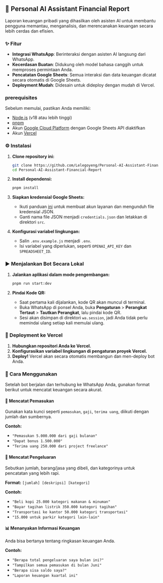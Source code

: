 ## 🚀 Personal AI Assistant Financial Report

Laporan keuangan pribadi yang dihasilkan oleh asisten AI untuk membantu pengguna memantau, menganalisis, dan merencanakan keuangan secara lebih cerdas dan efisien.

### ✨ Fitur

- **Integrasi WhatsApp**: Berinteraksi dengan asisten AI langsung dari WhatsApp.
- **Kecerdasan Buatan**: Didukung oleh model bahasa canggih untuk memproses permintaan Anda.
- **Pencatatan Google Sheets**: Semua interaksi dan data keuangan dicatat secara otomatis di Google Sheets.
- **Deployment Mudah**: Didesain untuk dideploy dengan mudah di Vercel.

###  prerequisites

Sebelum memulai, pastikan Anda memiliki:

- [Node.js](https://nodejs.org/en/) (v18 atau lebih tinggi)
- [pnpm](https://pnpm.io/)
- Akun [Google Cloud Platform](https://cloud.google.com/) dengan Google Sheets API diaktifkan
- Akun [Vercel](https://vercel.com/)

### ⚙️ Instalasi

1.  **Clone repository ini:**

    ```bash
    git clone https://github.com/Lelegoyeng/Personal-AI-Assistant-Financial-Report
    cd Personal-AI-Assistant-Financial-Report
    ```

2.  **Install dependensi:**

    ```bash
    pnpm install
    ```

3.  **Siapkan kredensial Google Sheets:**

    - Ikuti panduan [ini](https://docs.sheetjs.com/docs/getting-started/installation/nodejs#service-account) untuk membuat akun layanan dan mengunduh file kredensial JSON.
    - Ganti nama file JSON menjadi `credentials.json` dan letakkan di direktori `src`.

4.  **Konfigurasi variabel lingkungan:**

    - Salin `.env.example.js` menjadi `.env`.
    - Isi variabel yang diperlukan, seperti `OPENAI_API_KEY` dan `SPREADSHEET_ID`.

### ▶️ Menjalankan Bot Secara Lokal

1.  **Jalankan aplikasi dalam mode pengembangan:**

    ```bash
    pnpm run start:dev
    ```

2.  **Pindai Kode QR:**

    - Saat pertama kali dijalankan, kode QR akan muncul di terminal.
    - Buka WhatsApp di ponsel Anda, buka **Pengaturan** > **Perangkat Tertaut** > **Tautkan Perangkat**, lalu pindai kode QR.
    - Sesi akan disimpan di direktori `wa.session`, jadi Anda tidak perlu memindai ulang setiap kali memulai ulang.

### 🚀 Deployment ke Vercel

1.  **Hubungkan repositori Anda ke Vercel.**
2.  **Konfigurasikan variabel lingkungan di pengaturan proyek Vercel.**
3.  **Deploy!** Vercel akan secara otomatis membangun dan men-deploy bot Anda.

### 💬 Cara Menggunakan

Setelah bot berjalan dan terhubung ke WhatsApp Anda, gunakan format berikut untuk mencatat keuangan secara akurat.

#### 📝 Mencatat Pemasukan

Gunakan kata kunci seperti `pemasukan`, `gaji`, `terima uang`, diikuti dengan jumlah dan sumbernya.

**Contoh:**
- `"Pemasukan 5.000.000 dari gaji bulanan"`
- `"Dapat bonus 1.500.000"`
- `"Terima uang 250.000 dari project freelance"`

#### 💸 Mencatat Pengeluaran

Sebutkan jumlah, barang/jasa yang dibeli, dan kategorinya untuk pencatatan yang lebih rapi.

**Format:** `[jumlah] [deskripsi] [kategori]`

**Contoh:**
- `"Beli kopi 25.000 kategori makanan & minuman"`
- `"Bayar tagihan listrik 350.000 kategori tagihan"`
- `"Transportasi ke kantor 50.000 kategori transportasi"`
- `"15.000 untuk parkir kategori lain-lain"`

#### 📊 Menanyakan Informasi Keuangan

Anda bisa bertanya tentang ringkasan keuangan Anda.

**Contoh:**
- `"Berapa total pengeluaran saya bulan ini?"`
- `"Tampilkan semua pemasukan di bulan Juni"`
- `"Berapa sisa saldo saya?"`
- `"Laporan keuangan kuartal ini"`

